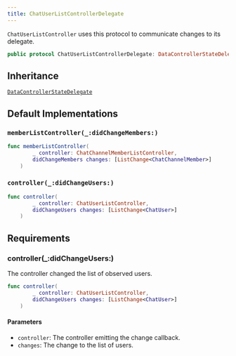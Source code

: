 ```yaml
---
title: ChatUserListControllerDelegate
---
```


`ChatUserListController` uses this protocol to communicate changes to its delegate.

``` swift
public protocol ChatUserListControllerDelegate: DataControllerStateDelegate 
```

## Inheritance

[`DataControllerStateDelegate`](../../data-controller-state-delegate)

## Default Implementations

### `memberListController(_:didChangeMembers:)`

``` swift
func memberListController(
        _ controller: ChatChannelMemberListController,
        didChangeMembers changes: [ListChange<ChatChannelMember>]
    ) 
```

### `controller(_:didChangeUsers:)`

``` swift
func controller(
        _ controller: ChatUserListController,
        didChangeUsers changes: [ListChange<ChatUser>]
    ) 
```

## Requirements

### controller(\_:​didChangeUsers:​)

The controller changed the list of observed users.

``` swift
func controller(
        _ controller: ChatUserListController,
        didChangeUsers changes: [ListChange<ChatUser>]
    )
```

#### Parameters

  - `controller`: The controller emitting the change callback.
  - `changes`: The change to the list of users.
